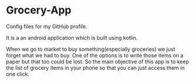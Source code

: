 # Grocery-App
Config files for my GitHub profile.

It is a an android application which is built using kotlin.

When we go to market to buy something(especially groceries) we just forget what we had to buy. One of the options is to write those items on a paper but that too
could be lost. So the main objective of this app is to keep the list of grocery items in your phone so that you can just access them in one click.


